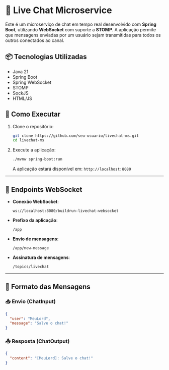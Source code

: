 # 💬 Live Chat Microservice

Este é um microserviço de chat em tempo real desenvolvido com **Spring Boot**, utilizando **WebSocket** com suporte a **STOMP**. A aplicação permite que mensagens enviadas por um usuário sejam transmitidas para todos os outros conectados ao canal.

## 📦 Tecnologias Utilizadas

- Java 21
- Spring Boot
- Spring WebSocket
- STOMP
- SockJS
- HTML/JS

## 🚀 Como Executar

1. Clone o repositório:
   ```bash
   git clone https://github.com/seu-usuario/livechat-ms.git
   cd livechat-ms
   ```

2. Execute a aplicação:
   ```bash
   ./mvnw spring-boot:run
   ```

   A aplicação estará disponível em: `http://localhost:8080`

---

## 📡 Endpoints WebSocket

- **Conexão WebSocket**:  
  ```
  ws://localhost:8080/buildrun-livechat-websocket
  ```

- **Prefixo da aplicação**:
  ```
  /app
  ```

- **Envio de mensagens**:
  ```
  /app/new-message
  ```

- **Assinatura de mensagens**:
  ```
  /topics/livechat
  ```

---

## 💬 Formato das Mensagens

### 📥 Envio (ChatInput)

```json
{
  "user": "MeuLord",
  "message": "Salve o chat!"
}
```

### 📤 Resposta (ChatOutput)

```json
{
  "content": "[MeuLord]: Salve o chat!"
}
```
